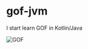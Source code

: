 # gof-jvm

I start learn GOF in Kotlin/Java

![GOF](https://circle.visual-paradigm.com/wp-content/uploads/2017/08/GoF-Design-Patterns-Catalog.png)

